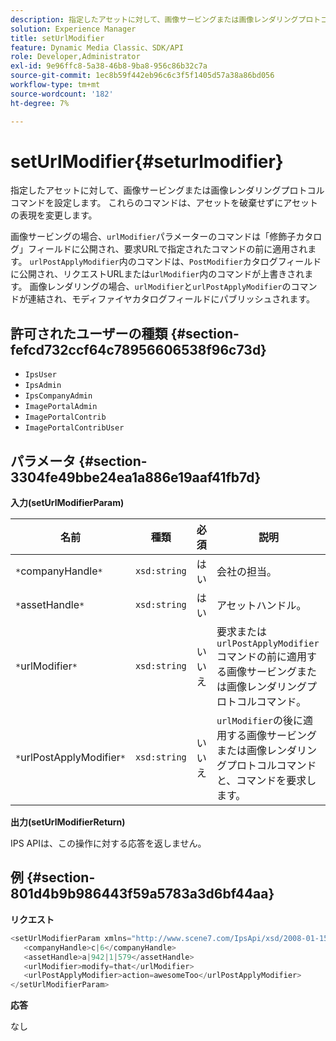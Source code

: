 ```yaml
---
description: 指定したアセットに対して、画像サービングまたは画像レンダリングプロトコルコマンドを設定します。 これらのコマンドは、アセットを破棄せずにアセットの表現を変更します。
solution: Experience Manager
title: setUrlModifier
feature: Dynamic Media Classic、SDK/API
role: Developer,Administrator
exl-id: 9e96ffc8-5a38-46b8-9ba8-956c86b32c7a
source-git-commit: 1ec8b59f442eb96c6c3f5f1405d57a38a86bd056
workflow-type: tm+mt
source-wordcount: '182'
ht-degree: 7%

---
```


# setUrlModifier{#seturlmodifier}

指定したアセットに対して、画像サービングまたは画像レンダリングプロトコルコマンドを設定します。 これらのコマンドは、アセットを破棄せずにアセットの表現を変更します。

画像サービングの場合、`urlModifier`パラメーターのコマンドは「修飾子カタログ」フィールドに公開され、要求URLで指定されたコマンドの前に適用されます。 `urlPostApplyModifier`内のコマンドは、`PostModifier`カタログフィールドに公開され、リクエストURLまたは`urlModifier`内のコマンドが上書きされます。 画像レンダリングの場合、`urlModifier`と`urlPostApplyModifier`のコマンドが連結され、モディファイヤカタログフィールドにパブリッシュされます。

## 許可されたユーザーの種類 {#section-fefcd732ccf64c78956606538f96c73d}

* `IpsUser`
* `IpsAdmin`
* `IpsCompanyAdmin`
* `ImagePortalAdmin`
* `ImagePortalContrib`
* `ImagePortalContribUser`

## パラメータ {#section-3304fe49bbe24ea1a886e19aaf41fb7d}

**入力(setUrlModifierParam)**

| 名前 | 種類 | 必須 | 説明 |
|---|---|---|---|
| `*`companyHandle`*` | `xsd:string` | はい | 会社の担当。 |
| `*`assetHandle`*` | `xsd:string` | はい | アセットハンドル。 |
| `*`urlModifier`*` | `xsd:string` | いいえ | 要求または`urlPostApplyModifier`コマンドの前に適用する画像サービングまたは画像レンダリングプロトコルコマンド。 |
| `*`urlPostApplyModifier`*` | `xsd:string` | いいえ | `urlModifier`の後に適用する画像サービングまたは画像レンダリングプロトコルコマンドと、コマンドを要求します。 |

**出力(setUrlModifierReturn)**

IPS APIは、この操作に対する応答を返しません。

## 例 {#section-801d4b9b986443f59a5783a3d6bf44aa}

**リクエスト**

```java
<setUrlModifierParam xmlns="http://www.scene7.com/IpsApi/xsd/2008-01-15">
   <companyHandle>c|6</companyHandle>
   <assetHandle>a|942|1|579</assetHandle>
   <urlModifier>modify=that</urlModifier>
   <urlPostApplyModifier>action=awesomeToo</urlPostApplyModifier>
</setUrlModifierParam>
```

**応答**

なし
